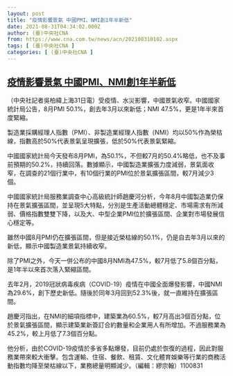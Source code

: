 ```yaml
---
layout: post
title: "疫情影響景氣 中國PMI、NMI創1年半新低"
date: 2021-08-31T04:34:02.000Z
author: (臺)中央社CNA
from: https://www.cna.com.tw/news/acn/202108310102.aspx
tags: [ (臺)中央社CNA ]
categories: [ (臺)中央社CNA ]
---
```

<!--1630384442000-->
[疫情影響景氣 中國PMI、NMI創1年半新低](https://www.cna.com.tw/news/acn/202108310102.aspx)
------

<div>
<div></div><div class="paragraph"><p>（中央社記者吳柏緯上海31日電）受疫情、水災影響，中國景氣收窄。中國國家統計局公告，8月PMI 50.1%，創去年3月以來新低；NMI 47.5%，更是1年半來首度緊縮。</p><p>製造業採購經理人指數（PMI）、非製造業經理人指數（NMI）均以50%作為榮枯線，指數高於50%代表景氣呈現擴張，低於50%代表景氣緊縮。</p><p>中國國家統計局今天發布8月PMI，為50.1%，不但較7月的50.4%略低，也不及事前預期的50.2%，持續回落。數據顯示，中國製造業擴張力度減弱，景氣面收窄，在調查的21個行業中，有10個行業的PMI位於景氣擴張區間，較7月減少3個。</p><p>中國國家統計局服務業調查中心高級統計師趙慶河分析，今年8月中國製造業仍保持在景氣擴張區間，並呈現5大特點，分別是生產活動總體穩定、市場需求有所減弱、價格指數雙雙下降，以及大、中型企業PMI位於擴張區間、企業對市場發展信心穩定等。</p><p>雖然中國8月PMI仍在擴張區間，但是接近榮枯線的50.1%，仍是自去年3月以來的新低，顯示中國製造業景氣持續收窄。</p><p>除了PMI之外，今天一併公布的中國8月NMI為47.5%，較7月低了5.8個百分點，是1年半以來首次落入緊縮區間。</p><p>去年2月，2019冠狀病毒疾病（COVID-19）疫情在中國全面爆發影響，中國NMI為29.6%，創下歷史新低。隨後於同年3月回到52.3%後，就一直維持在擴張區間。</p><p>趙慶河指出，在NMI的細項指標中，建築業為60.5%，較7月高出3個百分點，位於景氣擴張區間，顯示建築業新簽訂合約數量和企業用人有所增加。不過服務業為45.2%，較上月低了7.3個百分點。</p><p>他分析，由於COVID-19疫情於多省多點爆發，目前仍處於恢復的過程，因此對服務業帶來較大衝擊。包含運輸、住宿、餐飲、租賃、文化體育娛樂等行業的商務活動指數均降至榮枯線以下，業務總量明顯減少。（編輯：繆宗翰）1100831</p></div>
</div>
